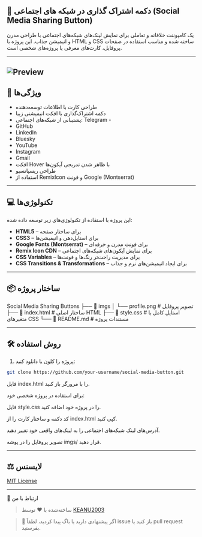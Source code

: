 ## 🔗 دکمه اشتراک گذاری در شبکه های اجتماعی (Social Media Sharing Button)

یک کامپوننت خلاقانه و تعاملی برای نمایش لینک‌های شبکه‌های اجتماعی با طراحی مدرن و انیمیشن جذاب. این پروژه با HTML و CSS ساخته شده و مناسب استفاده در صفحات پروفایل، کارت‌های معرفی یا پروژه‌های شخصی است.

---
![Preview](https://github.com/user-attachments/assets/9e5f90fb-66c7-4006-a876-bfe02bf7936b)
---


## 🎯 ویژگی‌ها

- طراحی کارت با اطلاعات توسعه‌دهنده
- دکمه اشتراک‌گذاری با افکت انیمیشنی زیبا
- پشتیبانی از شبکه‌های اجتماعی:
Telegram -
- GitHub
- LinkedIn
- Bluesky
- YouTube
- Instagram
- Gmail
- افکت Hover با ظاهر شدن تدریجی آیکون‌ها
- طراحی ریسپانسیو
- استفاده از RemixIcon و فونت Google (Montserrat)
---
 ## 💻 تکنولوژی‌ها

این پروژه با استفاده از تکنولوژی‌های زیر توسعه داده شده:

- **HTML5** – برای ساختار صفحه
- **CSS3** – برای استایل‌دهی و انیمیشن‌ها
- **Google Fonts (Montserrat)** – برای فونت مدرن و حرفه‌ای
- **Remix Icon CDN** – برای نمایش آیکون‌های شبکه‌های اجتماعی
- **CSS Variables** – برای مدیریت راحت‌تر رنگ‌ها و فونت‌ها
- **CSS Transitions & Transformations** – برای ایجاد انیمیشن‌های نرم و جذاب


---

## 📦 ساختار پروژه
Social Media Sharing Buttons
├── 📁 imgs
│ └── profile.png # تصویر پروفایل
├── 📄 index.html # ساختار اصلی HTML
├── 📄 style.css # استایل کامل با متغیرهای CSS
└── 📄 README.md # مستندات پروژه


---

## 🛠️ روش استفاده

1. پروژه را کلون یا دانلود کنید:

```bash
git clone https://github.com/your-username/social-media-button.git
```
فایل index.html را با مرورگر باز کنید.

برای استفاده در پروژه شخصی خود:

فایل style.css را در پروژه خود اضافه کنید.

کد دکمه و ساختار کارت را از index.html کپی کنید.

آدرس‌های لینک شبکه‌های اجتماعی را به لینک‌های واقعی خود تغییر دهید.

تصویر پروفایل را در پوشه imgs/ قرار دهید.

---
## ⚖️ لایسنس
[MIT License](LICENSE)


---



🤝 ارتباط با من
> ساخته‌شده با ❤️ توسط [KEANU2003](https://t.me/KEANU2003)

>💬 اگر پیشنهادی دارید یا باگ پیدا کردید، لطفاً issue باز کنید یا pull request بفرستید.
> 
